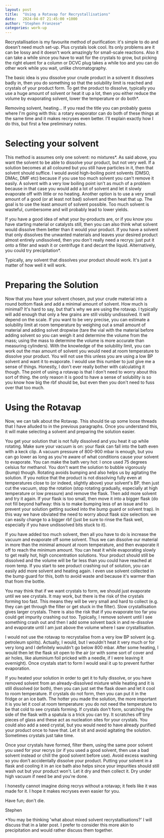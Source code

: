 ```yaml
---
layout: post
title:  "Using a Rotavap for Recrystallisations"
date:   2024-04-07 21:45:00 +1000
author: "Stephen Franzese"
categories: work-up
---
```

Recrystallisation is my favourite method of purification: it's simple to do and doesn't need much set-up. Plus crystals look cool. Its only problems are it can be lossy and it doesn't work amazingly for small-scale reactions. Also it can take a while since you have to wait for the crystals to grow, but picking the right eluent for a column or DCVC plug takes a while too and you can do other work while you wait, unlike chromatography.

The basic idea is you dissolve your crude product in a solvent it dissolves badly in, then you do something so that the solubility limit is reached and crystals of your product form. To get the product to dissolve, typically you use a huge amount of solvent or heat it up a lot, then you either reduce the volume by evaporating solvent, lower the temperature or do both*.

Removing solvent, heating... If you read the title you can probably guess where I'm going with this: a rotary evaporator can do both of these things at the same time and it makes recryses even better. I'll explain exactly how I do this, but first a few preliminary notes.

<h1>Selecting your solvent</h1>
This method is assumes only one solvent: no mixtures*. As said above, you want the solvent to be able to dissolve your product, but not very well. If a solution becomes at all coloured but you still have particles in it, then that solvent should suffice. I would avoid high-boiling point solvents (DMSO, DMAc, DMF etc) because if you use too much solvent you can't remove it easily. A solvent with a very low boiling point isn't as much of a problem because in that case you would add a lot of solvent and let it slowly evaporate off with little or no heating. Another option is to use a very small amount of a good (or at least not bad) solvent and then heat that up. The goal is to use the least amount of solvent possible. Too much solvent is wasteful, cumbersome and will probably lead to lower yields.

If you have a good idea of what your by-products are, or if you know you have starting material or catalysts still, then you can also think what solvent would dissolve them better than it would your product. If you have a solvent that only dissolves the unwanted materials and leaves your desired product almost entirely undissolved, then you don't really need a recrys: just put it onto a filter and wash it or centrifuge it and decant the liquid. Alternatively, you could try precipitation*.

Typically, any solvent that dissolves your product should work. It's just a matter of how well it will work.

<h1>Preparing the Solution</h1>
Now that you have your solvent chosen, put your crude material into a round bottom flask and add a minimal amount of solvent. How much is minimal? It's hard to say, but that's why we are using the rotavap. I typically will add enough that only a few grains are still visibly undissolved. It will depend on the scale. If you want to be very precise, you can estimate a solubility limit at room temperature by weighing out a small amount of material and adding solvet dropwise (tare the vial with the material before adding solvent so you can weigh it and determine the volume from the mass; using the mass to determine the volume is more accurate than measuring cylinders). With the knowledge of the solubility limit, you can work out the max amount of solvent you would need at room temperature to dissolve your product. You will not use this unless you are using a low BP solvent and want it to evaporate. I would use this number to just give me a sense of things. Honestly, I don't ever really bother with calculating it though. The point of using a rotavap is that I don't need to worry about this sort of thing. the only reason it is good to have a sense of solubility is so you know how big the rbf should be, but even then you don't need to fuss over that too much.

<h1>Using the Rotavap</h1>
Now, we can talk about the Rotavap. This should tie up some loose threads that I have alluded to in the previous paragraphs. Once you understand this, it will make selecting a solvent and preparing the solution easier.

You get your solution that is not fully dissolved and you heat it up while rotating. Make sure your vacuum is on: your flask can fall into the bath even with a keck clip. A vacuum pressure of 800-900 mbar is enough, but you can go lower as long as you're aware of what conditions cause your solvent to evaporate. You can make the bath very hot: I once used 75 degrees celsius for methanol. You don't want the solution to bubble vigorously (bump) though. Rotating avoids bumping and also helps us by agitating the solution. If you notice that the product is not dissolving fully even at temperatures close to (or indeed, slightly above) your solvent's BP, then just cut the vacuum, stop the rotation (stop rotating gradually, especially at high temperature or low pressure) and remove the flask. Then add more solvent and try it again. If your flask is too small, then move it into a bigger flask (do not fill beyond halfway: this is to make bumping less of an issue and to prevent your solution getting sucked into the bump guard or solvent trap). In this way we have obviated the need to worry about flask size selection: we can easily change to a bigger rbf (just be sure to rinse the flask well, especially if you have undissolved bits stuck to it).

If you have added too much solvent, then all you have to do is increase the vacuum and evaporate off some solvent. Thus we can dissolve our material in more than the minimal amount at room temperature, and then evaporate it off to reach the minimum amount. You can heat it while evaporating slowly to get really hot, high concentration solutions. Your product should still be dissolved and the volume will be far less than you could have reached at room temp. If you start to see product crashing out of solution, you can easily add more solvent and heating again. I even use solvent collected in the bump guard for this, both to avoid waste and because it's warmer than that from the bottle.

You may think that if we want crystals to form, we should just evaporate until we see crystals. It may work, but there is the risk of the crystals forming too fast. This means they will be very small and hard to collect (e.g. they can get through the filter or get stuck in the filter). Slow crystallisation gives larger crystals. There is also the risk that if you evaporate too far you could get impurity crashing out too. Typically, I remove solvent until I see something crash out and then I add some solvent back in and re-dissolve and evaporate until I am just above the volume where I saw crystallisation.

I would not use the rotavap to recrystalise from a very low BP solvent (e.g. petroleum spirits). Actually, I would, but I wouldn't heat it very much or for very long and I definitely wouldn't go below 800 mbar. After some heating, I would then let the flask sit open to the air (or with some sort of cover and air holes, like aluminium foil pricked with a needle, if I were leaving it overnight). Once crystals start to form I would seal it up to prevent further evaporation.

If you heated your solution in order to get it to fully dissolve, or you have removed solvent from an already-dissolved mixture while heating and it is still dissolved (or both), then you can just set the flask down and let it cool to room temperature. If crystals do not form, then you can put it in the fridge or an ice bath. The hotter you made the solution, the more important it is you let it cool at room temperature: you do not need the temperature to be that cold to see crystals forming. If crystals don't form, scratching the side of the flask with a spatula is a trick you can try. It scratches off tiny pieces of glass and these act as nucleation sites for your crystals. You could also add a seed crystal, but you would need to have already purified your product once to have that. Let it sit and avoid agitating the solution. Sometimes crystals just take time.

Once your crystals have formed, filter them, using the same poor solvent you used for your recrys (or if you used a good solvent, then use a bad solvent instead or chill the good solvent before use). Avoid excess washing so you don't accidentally dissolve your product. Putting your solvent in a flask and cooling it in an ice bath also helps since your impurities should still wash out but your product won't. Let it dry and then collect it. Dry under high vacuum if need be and you're done.

I honestly cannot imagine doing recrys without a rotavap; it feels like it was made for it. I hope it makes recryses even easier for you.

Have fun; don't die.

Stephen

*You may be thinking 'what about mixed solvent recrystallisations?' I will discuss that in a later post. I prefer to consider this more akin to precipitation and would rather discuss them together.